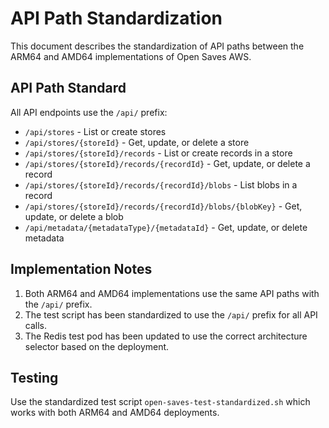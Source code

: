# API Path Standardization

This document describes the standardization of API paths between the ARM64 and AMD64 implementations of Open Saves AWS.

## API Path Standard

All API endpoints use the `/api/` prefix:

- `/api/stores` - List or create stores
- `/api/stores/{storeId}` - Get, update, or delete a store
- `/api/stores/{storeId}/records` - List or create records in a store
- `/api/stores/{storeId}/records/{recordId}` - Get, update, or delete a record
- `/api/stores/{storeId}/records/{recordId}/blobs` - List blobs in a record
- `/api/stores/{storeId}/records/{recordId}/blobs/{blobKey}` - Get, update, or delete a blob
- `/api/metadata/{metadataType}/{metadataId}` - Get, update, or delete metadata

## Implementation Notes

1. Both ARM64 and AMD64 implementations use the same API paths with the `/api/` prefix.
2. The test script has been standardized to use the `/api/` prefix for all API calls.
3. The Redis test pod has been updated to use the correct architecture selector based on the deployment.

## Testing

Use the standardized test script `open-saves-test-standardized.sh` which works with both ARM64 and AMD64 deployments.
